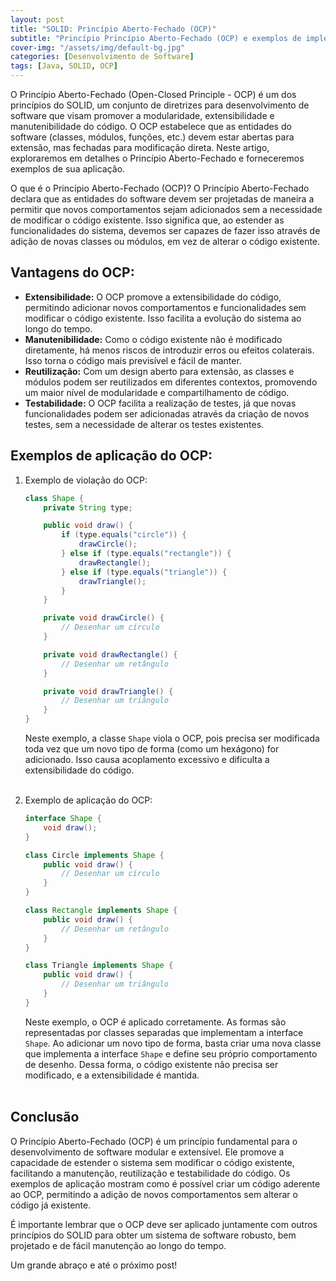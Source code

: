 ```yaml
---
layout: post
title: "SOLID: Princípio Aberto-Fechado (OCP)"
subtitle: "Princípio Princípio Aberto-Fechado (OCP) e exemplos de implementação em Java"
cover-img: "/assets/img/default-bg.jpg"
categories: [Desenvolvimento de Software]
tags: [Java, SOLID, OCP]
---
```


O Princípio Aberto-Fechado (Open-Closed Principle - OCP) é um dos princípios do SOLID, um conjunto de diretrizes para desenvolvimento de software que visam promover a modularidade, extensibilidade e manutenibilidade do código. O OCP estabelece que as entidades do software (classes, módulos, funções, etc.) devem estar abertas para extensão, mas fechadas para modificação direta. Neste artigo, exploraremos em detalhes o Princípio Aberto-Fechado e forneceremos exemplos de sua aplicação.

O que é o Princípio Aberto-Fechado (OCP)? O Princípio Aberto-Fechado declara que as entidades do software devem ser projetadas de maneira a permitir que novos comportamentos sejam adicionados sem a necessidade de modificar o código existente. Isso significa que, ao estender as funcionalidades do sistema, devemos ser capazes de fazer isso através de adição de novas classes ou módulos, em vez de alterar o código existente.

## Vantagens do OCP:

- **Extensibilidade:** O OCP promove a extensibilidade do código, permitindo adicionar novos comportamentos e funcionalidades sem modificar o código existente. Isso facilita a evolução do sistema ao longo do tempo.
- **Manutenibilidade:** Como o código existente não é modificado diretamente, há menos riscos de introduzir erros ou efeitos colaterais. Isso torna o código mais previsível e fácil de manter.
- **Reutilização:** Com um design aberto para extensão, as classes e módulos podem ser reutilizados em diferentes contextos, promovendo um maior nível de modularidade e compartilhamento de código.
- **Testabilidade:** O OCP facilita a realização de testes, já que novas funcionalidades podem ser adicionadas através da criação de novos testes, sem a necessidade de alterar os testes existentes.

## Exemplos de aplicação do OCP:

1. Exemplo de violação do OCP:

    ```java
    class Shape {
        private String type;
    
        public void draw() {
            if (type.equals("circle")) {
                drawCircle();
            } else if (type.equals("rectangle")) {
                drawRectangle();
            } else if (type.equals("triangle")) {
                drawTriangle();
            }
        }
    
        private void drawCircle() {
            // Desenhar um círculo
        }
    
        private void drawRectangle() {
            // Desenhar um retângulo
        }
    
        private void drawTriangle() {
            // Desenhar um triângulo
        }
    }
    ```

    Neste exemplo, a classe `Shape` viola o OCP, pois precisa ser modificada toda vez que um novo tipo de forma (como um hexágono) for adicionado. Isso causa acoplamento excessivo e dificulta a extensibilidade do código.<br><br>

2. Exemplo de aplicação do OCP:

    ```java
    interface Shape {
        void draw();
    }
    
    class Circle implements Shape {
        public void draw() {
            // Desenhar um círculo
        }
    }
    
    class Rectangle implements Shape {
        public void draw() {
            // Desenhar um retângulo
        }
    }
    
    class Triangle implements Shape {
        public void draw() {
            // Desenhar um triângulo
        }
    }
    ```
    
    Neste exemplo, o OCP é aplicado corretamente. As formas são representadas por classes separadas que implementam a interface `Shape`. Ao adicionar um novo tipo de forma, basta criar uma nova classe que implementa a interface `Shape` e define seu próprio comportamento de desenho. Dessa forma, o código existente não precisa ser modificado, e a extensibilidade é mantida.<br><br>

## Conclusão

O Princípio Aberto-Fechado (OCP) é um princípio fundamental para o desenvolvimento de software modular e extensível. Ele promove a capacidade de estender o sistema sem modificar o código existente, facilitando a manutenção, reutilização e testabilidade do código. Os exemplos de aplicação mostram como é possível criar um código aderente ao OCP, permitindo a adição de novos comportamentos sem alterar o código já existente.

É importante lembrar que o OCP deve ser aplicado juntamente com outros princípios do SOLID para obter um sistema de software robusto, bem projetado e de fácil manutenção ao longo do tempo.

Um grande abraço e até o próximo post!
